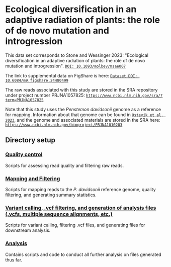 # Ecological diversification in an adaptive radiation of plants: the role of de novo mutation and introgression

This data set corresponds to Stone and Wessinger 2023: "Ecological diversification in an adaptive radiation of plants: the role of de novo mutation and introgression". [`DOI: 10.1093/molbev/msae007`]([https://www.biorxiv.org/content/10.1101/2023.11.01.565185v1.full.pdf+html](https://academic.oup.com/mbe/article/41/1/msae007/7564791))

The link to supplemental data on FigShare is here: [`Dataset DOI: 10.6084/m9.figshare.24480499`](https://figshare.com/articles/dataset/Data_from_Ecological_diversification_in_an_adaptive_radiation_of_plants_the_role_of_de_novo_mutation_and_introgression/24480499)

The raw reads associated with this study are stored in the SRA repository under project number PRJNA1057825: [`https://www.ncbi.nlm.nih.gov/sra/?term=PRJNA1057825`](https://www.ncbi.nlm.nih.gov/sra/?term=PRJNA1057825)

Note that this study uses the *Penstemon davidsonii* genome as a reference for mapping. Information about that genome can be found in [`Ostevik et al. 2023`](https://www.biorxiv.org/content/10.1101/2023.08.31.555769v1), and the genome and associated materials are stored in the SRA here: [`https://www.ncbi.nlm.nih.gov/bioproject/PRJNA1010203`](https://www.ncbi.nlm.nih.gov/bioproject/PRJNA1010203)

## Directory setup
### [Quality control](1_QC/)
Scripts for assessing read quality and filtering raw reads.


### [Mapping and Filtering](2_mapping_and_filtering/)
Scripts for mapping reads to the *P. davidsonii* reference genome, quality filtering, and generating summary statistics.


### [Variant calling, .vcf filtering, and generation of analysis files (.vcfs, multiple sequence alignments, etc.)](3_variant_calling_and_outfile_generation)
Scripts for variant calling, filtering .vcf files, and generating files for downstream analysis.


### [Analysis](4_analysis/)
Contains scripts and code to conduct all further analysis on files generated thus far.

